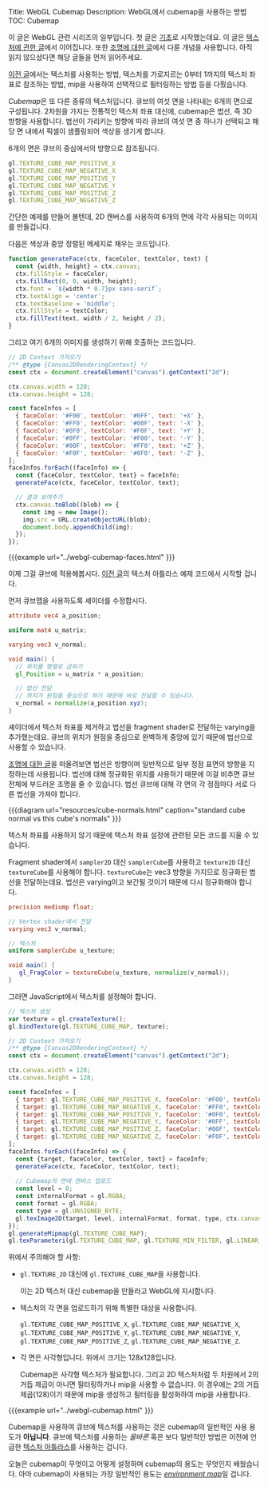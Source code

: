 Title: WebGL Cubemap
Description: WebGL에서 cubemap을 사용하는 방법
TOC: Cubemap


이 글은 WebGL 관련 시리즈의 일부입니다.
첫 글은 [기초](webgl-fundamentals.html)로 시작했는데요.
이 글은 [텍스처에 관한 글](webgl-3d-textures.html)에서 이어집니다.
또한 [조명에 대한 글](webgl-3d-lighting-directional.html)에서 다룬 개념을 사용합니다.
아직 읽지 않으셨다면 해당 글들을 먼저 읽어주세요.

[이전 글](webgl-3d-textures.html)에서는 텍스처를 사용하는 방법, 텍스처를 가로지르는 0부터 1까지의 텍스처 좌표로 참조하는 방법, mip을 사용하여 선택적으로 필터링하는 방법 등을 다뤘습니다.

*Cubemap*은 또 다른 종류의 텍스처입니다.
큐브의 여섯 면을 나타내는 6개의 면으로 구성됩니다.
2차원을 가지는 전통적인 텍스처 좌표 대신에, cubemap은 법선, 즉 3D 방향을 사용합니다.
법선이 가리키는 방향에 따라 큐브의 여섯 면 중 하나가 선택되고 해당 면 내에서 픽셀이 샘플링되어 색상을 생기게 합니다.

6개의 면은 큐브의 중심에서의 방향으로 참조됩니다.

```js
gl.TEXTURE_CUBE_MAP_POSITIVE_X
gl.TEXTURE_CUBE_MAP_NEGATIVE_X
gl.TEXTURE_CUBE_MAP_POSITIVE_Y
gl.TEXTURE_CUBE_MAP_NEGATIVE_Y
gl.TEXTURE_CUBE_MAP_POSITIVE_Z
gl.TEXTURE_CUBE_MAP_NEGATIVE_Z
```

간단한 예제를 만들어 볼텐데, 2D 캔버스를 사용하여 6개의 면에 각각 사용되는 이미지를 만들겁니다.

다음은 색상과 중앙 정렬된 메세지로 채우는 코드입니다.

```js
function generateFace(ctx, faceColor, textColor, text) {
  const {width, height} = ctx.canvas;
  ctx.fillStyle = faceColor;
  ctx.fillRect(0, 0, width, height);
  ctx.font = `${width * 0.7}px sans-serif`;
  ctx.textAlign = 'center';
  ctx.textBaseline = 'middle';
  ctx.fillStyle = textColor;
  ctx.fillText(text, width / 2, height / 2);
}
```

그리고 여기 6개의 이미지를 생성하기 위해 호출하는 코드입니다.

```js
// 2D Context 가져오기
/** @type {Canvas2DRenderingContext} */
const ctx = document.createElement("canvas").getContext("2d");

ctx.canvas.width = 128;
ctx.canvas.height = 128;

const faceInfos = [
  { faceColor: '#F00', textColor: '#0FF', text: '+X' },
  { faceColor: '#FF0', textColor: '#00F', text: '-X' },
  { faceColor: '#0F0', textColor: '#F0F', text: '+Y' },
  { faceColor: '#0FF', textColor: '#F00', text: '-Y' },
  { faceColor: '#00F', textColor: '#FF0', text: '+Z' },
  { faceColor: '#F0F', textColor: '#0F0', text: '-Z' },
];
faceInfos.forEach((faceInfo) => {
  const {faceColor, textColor, text} = faceInfo;
  generateFace(ctx, faceColor, textColor, text);

  // 결과 보여주기
  ctx.canvas.toBlob((blob) => {
    const img = new Image();
    img.src = URL.createObjectURL(blob);
    document.body.appendChild(img);
  });
});
```

{{{example url="../webgl-cubemap-faces.html" }}}

이제 그걸 큐브에 적용해봅시다.
[이전 글](webgl-3d-textures.html)의 텍스처 아틀라스 예제 코드에서 시작할 겁니다.

먼저 큐브맵을 사용하도록 셰이더를 수정합시다.

```glsl
attribute vec4 a_position;

uniform mat4 u_matrix;

varying vec3 v_normal;

void main() {
  // 위치를 행렬로 곱하기
  gl_Position = u_matrix * a_position;

  // 법선 전달
  // 위치가 원점을 중심으로 하기 때문에 바로 전달할 수 있습니다.
  v_normal = normalize(a_position.xyz);
}
```

셰이더에서 텍스처 좌표를 제거하고 법선을 fragment shader로 전달하는 varying을 추가했는데요.
큐브의 위치가 원점을 중심으로 완벽하게 중앙에 있기 때문에 법선으로 사용할 수 있습니다.

[조명에 대한 글](webgl-3d-lighting-directional.html)을 떠올려보면 법선은 방향이며 일반적으로 일부 정점 표면의 방향을 지정하는데 사용됩니다.
법선에 대해 정규화된 위치를 사용하기 때문에 이걸 비추면 큐브 전체에 부드러운 조명을 줄 수 있습니다.
법선 큐브에 대해 각 면의 각 정점마다 서로 다른 법선을 가져야 합니다.

{{{diagram url="resources/cube-normals.html" caption="standard cube normal vs this cube's normals" }}}

텍스처 좌표를 사용하지 않기 때문에 텍스처 좌표 설정에 관련된 모든 코드를 지울 수 있습니다.

Fragment shader에서 `sampler2D` 대신 `samplerCube`를 사용하고 `texture2D` 대신 `textureCube`를 사용해야 합니다.
`textureCube`는 vec3 방향을 가지므로 정규화된 법선을 전달하는데요.
법선은 varying이고 보간될 것이기 때문에 다시 정규화해야 합니다.

```glsl
precision mediump float;

// Vertex shader에서 전달
varying vec3 v_normal;

// 텍스처
uniform samplerCube u_texture;

void main() {
   gl_FragColor = textureCube(u_texture, normalize(v_normal));
}
```

그러면 JavaScript에서 텍스처를 설정해야 합니다.

```js
// 텍스처 생성
var texture = gl.createTexture();
gl.bindTexture(gl.TEXTURE_CUBE_MAP, texture);

// 2D Context 가져오기
/** @type {Canvas2DRenderingContext} */
const ctx = document.createElement("canvas").getContext("2d");

ctx.canvas.width = 128;
ctx.canvas.height = 128;

const faceInfos = [
  { target: gl.TEXTURE_CUBE_MAP_POSITIVE_X, faceColor: '#F00', textColor: '#0FF', text: '+X' },
  { target: gl.TEXTURE_CUBE_MAP_NEGATIVE_X, faceColor: '#FF0', textColor: '#00F', text: '-X' },
  { target: gl.TEXTURE_CUBE_MAP_POSITIVE_Y, faceColor: '#0F0', textColor: '#F0F', text: '+Y' },
  { target: gl.TEXTURE_CUBE_MAP_NEGATIVE_Y, faceColor: '#0FF', textColor: '#F00', text: '-Y' },
  { target: gl.TEXTURE_CUBE_MAP_POSITIVE_Z, faceColor: '#00F', textColor: '#FF0', text: '+Z' },
  { target: gl.TEXTURE_CUBE_MAP_NEGATIVE_Z, faceColor: '#F0F', textColor: '#0F0', text: '-Z' },
];
faceInfos.forEach((faceInfo) => {
  const {target, faceColor, textColor, text} = faceInfo;
  generateFace(ctx, faceColor, textColor, text);
  
  // Cubemap의 면에 캔버스 업로드
  const level = 0;
  const internalFormat = gl.RGBA;
  const format = gl.RGBA;
  const type = gl.UNSIGNED_BYTE;
  gl.texImage2D(target, level, internalFormat, format, type, ctx.canvas);
});
gl.generateMipmap(gl.TEXTURE_CUBE_MAP);
gl.texParameteri(gl.TEXTURE_CUBE_MAP, gl.TEXTURE_MIN_FILTER, gl.LINEAR_MIPMAP_LINEAR);
```

위에서 주의해야 할 사항:

* `gl.TEXTURE_2D` 대신에 `gl.TEXTURE_CUBE_MAP`을 사용합니다.

  이는 2D 텍스처 대신 cubemap을 만들라고 WebGL에 지시합니다.

* 텍스처의 각 면을 업로드하기 위해 특별한 대상을 사용합니다.

  `gl.TEXTURE_CUBE_MAP_POSITIVE_X`,
  `gl.TEXTURE_CUBE_MAP_NEGATIVE_X`,
  `gl.TEXTURE_CUBE_MAP_POSITIVE_Y`,
  `gl.TEXTURE_CUBE_MAP_NEGATIVE_Y`,
  `gl.TEXTURE_CUBE_MAP_POSITIVE_Z`,
  `gl.TEXTURE_CUBE_MAP_NEGATIVE_Z`.

* 각 면은 사각형입니다.
  위에서 크기는 128x128입니다.

  Cubemap은 사각형 텍스처가 필요합니다.
  그리고 2D 텍스처처럼 두 차원에서 2의 거듭 제곱이 아니면 필터링하거나 mip을 사용할 수 없습니다.
  이 경우에는 2의 거듭 제곱(128)이기 때문에 mip을 생성하고 필터링을 활성화하여 mip을 사용합니다.

{{{example url="../webgl-cubemap.html" }}}

Cubemap을 사용하여 큐브에 텍스처를 사용하는 것은 cubemap의 일반적인 사용 용도가 **아닙니다**.
큐브에 텍스처를 사용하는 *올바른* 혹은 보다 일반적인 방법은 이전에 언급한 [텍스처 아틀라스](webgl-3d-textures.html)를 사용하는 겁니다.

오늘은 cubemap이 무엇이고 어떻게 설정하며 cubemap의 용도는 무엇인지 배웠습니다.
아마 cubemap이 사용되는 가장 일반적인 용도는 [*environment map*](webgl-environment-maps.html)일 겁니다.

